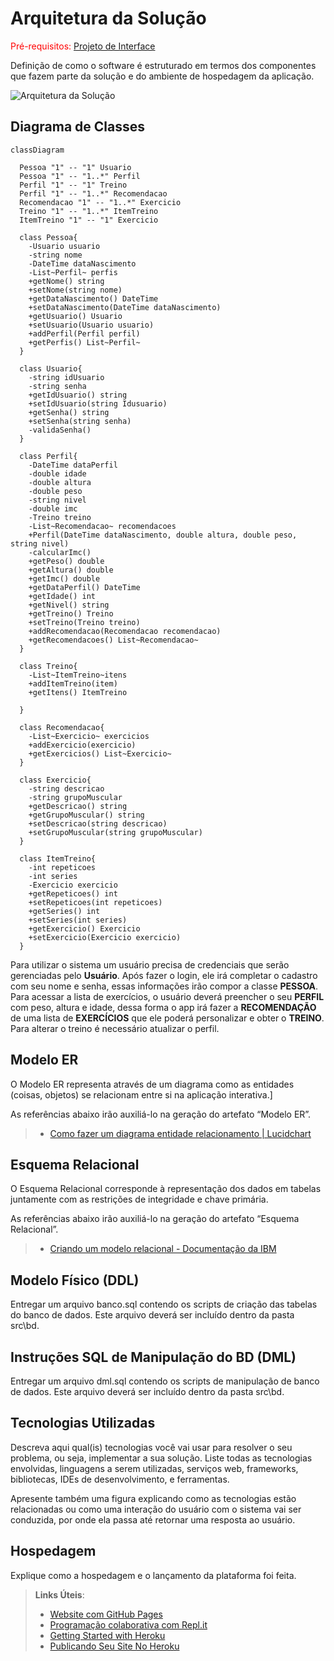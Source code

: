 # Arquitetura da Solução

<span style="color:red">Pré-requisitos: <a href="3-Projeto de Interface.md"> Projeto de Interface</a></span>

Definição de como o software é estruturado em termos dos componentes que fazem parte da solução e do ambiente de hospedagem da aplicação.

![Arquitetura da Solução](img/arch-back.JPG)

## Diagrama de Classes

```mermaid
classDiagram
   
  Pessoa "1" -- "1" Usuario
  Pessoa "1" -- "1..*" Perfil
  Perfil "1" -- "1" Treino
  Perfil "1" -- "1..*" Recomendacao
  Recomendacao "1" -- "1..*" Exercicio
  Treino "1" -- "1..*" ItemTreino
  ItemTreino "1" -- "1" Exercicio

  class Pessoa{
    -Usuario usuario
    -string nome
    -DateTime dataNascimento
    -List~Perfil~ perfis
    +getNome() string
    +setNome(string nome) 
    +getDataNascimento() DateTime
    +setDataNascimento(DateTime dataNascimento)
    +getUsuario() Usuario 
    +setUsuario(Usuario usuario)
    +addPerfil(Perfil perfil) 
    +getPerfis() List~Perfil~ 
  }

  class Usuario{
    -string idUsuario
    -string senha
    +getIdUsuario() string
    +setIdUsuario(string Idusuario) 
    +getSenha() string
    +setSenha(string senha)
    -validaSenha() 
  }

  class Perfil{
    -DateTime dataPerfil
    -double idade
    -double altura
    -double peso 
    -string nivel 
    -double imc
    -Treino treino
    -List~Recomendacao~ recomendacoes
    +Perfil(DateTime dataNascimento, double altura, double peso, string nivel)
    -calcularImc()
    +getPeso() double
    +getAltura() double
    +getImc() double
    +getDataPerfil() DateTime
    +getIdade() int
    +getNivel() string
    +getTreino() Treino
    +setTreino(Treino treino)
    +addRecomendacao(Recomendacao recomendacao)
    +getRecomendacoes() List~Recomendacao~ 
  }

  class Treino{
    -List~ItemTreino~itens
    +addItemTreino(item)
    +getItens() ItemTreino

  }

  class Recomendacao{
    -List~Exercicio~ exercicios
    +addExercicio(exercicio)
    +getExercicios() List~Exercicio~
  }

  class Exercicio{
    -string descricao
    -string grupoMuscular
    +getDescricao() string
    +getGrupoMuscular() string
    +setDescricao(string descricao)
    +setGrupoMuscular(string grupoMuscular)
  }
  
  class ItemTreino{
    -int repeticoes 
    -int series
    -Exercicio exercicio
    +getRepeticoes() int
    +setRepeticoes(int repeticoes)
    +getSeries() int
    +setSeries(int series) 
    +getExercicio() Exercicio
    +setExercicio(Exercicio exercicio) 
  }
```
Para utilizar o sistema um usuário precisa de credenciais que serão gerenciadas pelo **Usuário**. Após fazer o login, ele irá completar o cadastro com seu nome e senha, essas informações irão compor a classe **PESSOA**. Para acessar a lista de exercícios, o usuário deverá preencher o seu **PERFIL** com peso, altura e idade, dessa forma o app irá fazer a **RECOMENDAÇÃO** de uma lista de **EXERCÍCIOS** que ele poderá personalizar e obter o **TREINO**. Para alterar o treino é necessário atualizar o perfil.

## Modelo ER

O Modelo ER representa através de um diagrama como as entidades (coisas, objetos) se relacionam entre si na aplicação interativa.]

As referências abaixo irão auxiliá-lo na geração do artefato “Modelo ER”.

> - [Como fazer um diagrama entidade relacionamento | Lucidchart](https://www.lucidchart.com/pages/pt/como-fazer-um-diagrama-entidade-relacionamento)

## Esquema Relacional

O Esquema Relacional corresponde à representação dos dados em tabelas juntamente com as restrições de integridade e chave primária.
 
As referências abaixo irão auxiliá-lo na geração do artefato “Esquema Relacional”.

> - [Criando um modelo relacional - Documentação da IBM](https://www.ibm.com/docs/pt-br/cognos-analytics/10.2.2?topic=designer-creating-relational-model)

## Modelo Físico (DDL)

Entregar um arquivo banco.sql contendo os scripts de criação das tabelas do banco de dados. Este arquivo deverá ser incluído dentro da pasta src\bd.

## Instruções SQL de Manipulação do BD (DML)

Entregar um arquivo dml.sql contendo os scripts de manipulação de banco de dados. Este arquivo deverá ser incluído dentro da pasta src\bd.

## Tecnologias Utilizadas

Descreva aqui qual(is) tecnologias você vai usar para resolver o seu problema, ou seja, implementar a sua solução. Liste todas as tecnologias envolvidas, linguagens a serem utilizadas, serviços web, frameworks, bibliotecas, IDEs de desenvolvimento, e ferramentas.

Apresente também uma figura explicando como as tecnologias estão relacionadas ou como uma interação do usuário com o sistema vai ser conduzida, por onde ela passa até retornar uma resposta ao usuário.

## Hospedagem

Explique como a hospedagem e o lançamento da plataforma foi feita.

> **Links Úteis**:
>
> - [Website com GitHub Pages](https://pages.github.com/)
> - [Programação colaborativa com Repl.it](https://repl.it/)
> - [Getting Started with Heroku](https://devcenter.heroku.com/start)
> - [Publicando Seu Site No Heroku](http://pythonclub.com.br/publicando-seu-hello-world-no-heroku.html)
